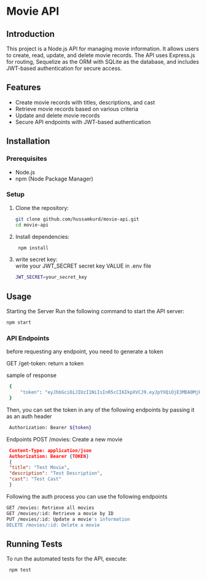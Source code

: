 # Movie API

## Introduction
This project is a Node.js API for managing movie information. It allows users to create, read, update, and delete movie records. The API uses Express.js for routing, Sequelize as the ORM with SQLite as the database, and includes JWT-based authentication for secure access.

## Features
- Create movie records with titles, descriptions, and cast
- Retrieve movie records based on various criteria
- Update and delete movie records
- Secure API endpoints with JWT-based authentication

## Installation

### Prerequisites
- Node.js
- npm (Node Package Manager)

### Setup
1. Clone the repository:
   ```bash
   git clone github.com/hussamkurd/movie-api.git
   cd movie-api
   ```
2. Install dependencies:   
   ```bash
    npm install
   ```
   
3. write secret key:   
   write your JWT_SECRET secret key VALUE in .env file  
   ```bash
   JWT_SECRET=your_secret_key
   ```


## Usage
  Starting the Server
  Run the following command to start the API server:
  ```bash
  npm start
  ```
### API Endpoints
before requesting any endpoint, you need to generate a token

GET /get-token: return a token

sample of response
  ```bash
   {
       "token": "eyJhbGciOiJIUzI1NiIsInR5cCI6IkpXVCJ9.eyJpYXQiOjE3MDA0MjE3MDQsImV4cCI6MTcwMDQyNTMwNH0.9uMCC7BbBPy_4qBkTb682U3vhl-_CRZl-H3zUJPJTlE"
   }
  ```
Then, you can set the token in any of the following endpoints by passing it as an auth header 
  ```bash
   Authorization: Bearer ${token}
   ```
Endpoints
  POST /movies: Create a new movie
  ```json
   Content-Type: application/json
   Authorization: Bearer {TOKEN}
   {
   "title": "Test Movie",
   "description": "Test Description",
   "cast": "Test Cast"
   }
  ```
  Following the auth process you can use the following endpoints
  ```bash
  GET /movies: Retrieve all movies 
  GET /movies/:id: Retrieve a movie by ID
  PUT /movies/:id: Update a movie's information
  DELETE /movies/:id: Delete a movie
  ```
## Running Tests
To run the automated tests for the API, execute:
   ```bash
    npm test
   ```
